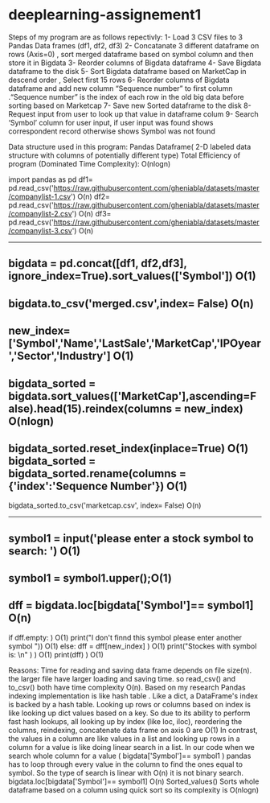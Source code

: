 # deeplearning-assignement1
Steps of my program are as follows repectivly:
1-	Load 3 CSV files to 3 Pandas Data frames (df1, df2, df3)
2-	Concatanate 3 different dataframe on rows (Axis=0)  , sort  merged dataframe based on symbol column and then store it in Bigdata
3-	Reorder columns of Bigdata dataframe 
4-	Save Bigdata dataframe to the disk
5-	Sort Bigdata dataframe based on MarketCap in descend order , Select first 15 rows
6-	Reorder columns of Bigdata dataframe and add new column “Sequence number” to first column .“Sequence number” is the index of each row in the old big data before sorting based on Marketcap
7-	Save new Sorted dataframe to the disk
8-	Request input from user to look up that value in dataframe colum
9-	Search  ‘Symbol’ column for user input, if user input was found shows correspondent record otherwise shows Symbol was not found

Data structure used in this program:
             Pandas Dataframe( 2-D labeled data structure with columns of potentially different type)
Total Efficiency of program (Dominated Time Complexity): O(nlogn)

import pandas as pd
df1= pd.read_csv('https://raw.githubusercontent.com/gheniabla/datasets/master/companylist-1.csv')  O(n)
df2= pd.read_csv('https://raw.githubusercontent.com/gheniabla/datasets/master/companylist-2.csv')  O(n)
df3= pd.read_csv('https://raw.githubusercontent.com/gheniabla/datasets/master/companylist-3.csv')  O(n)

-----------------------------------------------------------------------------------------
bigdata = pd.concat([df1, df2,df3], ignore_index=True).sort_values(['Symbol']) O(1)
-----------------------------------------------------------------------------------------
bigdata.to_csv('merged.csv',index= False) O(n)
-----------------------------------------------------------------------------------------
new_index= ['Symbol','Name','LastSale','MarketCap','IPOyear','Sector','Industry'] O(1)
----------------------------------------------------------------------------------------
bigdata_sorted = bigdata.sort_values(['MarketCap'],ascending=False).head(15).reindex(columns = new_index) O(nlogn)
----------------------------------------------------------------------------------------
bigdata_sorted.reset_index(inplace=True) O(1)
bigdata_sorted = bigdata_sorted.rename(columns = {'index':'Sequence Number'}) O(1)
----------------------------------------------------------------------------------------
bigdata_sorted.to_csv('marketcap.csv', index= False) O(n)

----------------------------------------------------------------------------------------
symbol1 = input('please enter a stock symbol to search: ') O(1)
----------------------------------------------------------------------------------------
symbol1 = symbol1.upper();O(1)
----------------------------------------------------------------------------------------
dff = bigdata.loc[bigdata['Symbol']== symbol1] O(n)
----------------------------------------------------------------------------------------
if dff.empty: ) O(1)
    print("I don't finnd this symbol please enter another symbol ")) O(1)
else:
    dff = dff[new_index] ) O(1)
    print("Stockes with symbol  is: \n" ) ) O(1)
    print(dff) ) O(1)

Reasons:
Time  for reading and saving data frame depends on file size(n). the larger file have larger loading and saving time. so read_csv() and to_csv() both have time complexity O(n).
Based on my research Pandas indexing implementation is like hash table .
Like a dict, a DataFrame's index is backed by a hash table. Looking up rows or columns based on index is like looking up dict values based on a key. So due to its ability to perform fast hash lookups, all looking up by index (like loc, iloc), reordering the columns, reindexing, concatenate data frame on axis 0 are O(1)
In contrast, the values in a column are like values in a list and looking up rows in a column for a value is like doing linear search in a list. In our code when we search whole column for a value ( bigdata['Symbol']== symbol1 ) pandas has to loop through every value in the column to find the ones equal to symbol. So the type of search is linear with O(n) it is not binary search. bigdata.loc[bigdata['Symbol']== symbol1] O(n)
Sorted_values() Sorts whole dataframe based on a column using quick sort so its complexity is O(nlogn)


